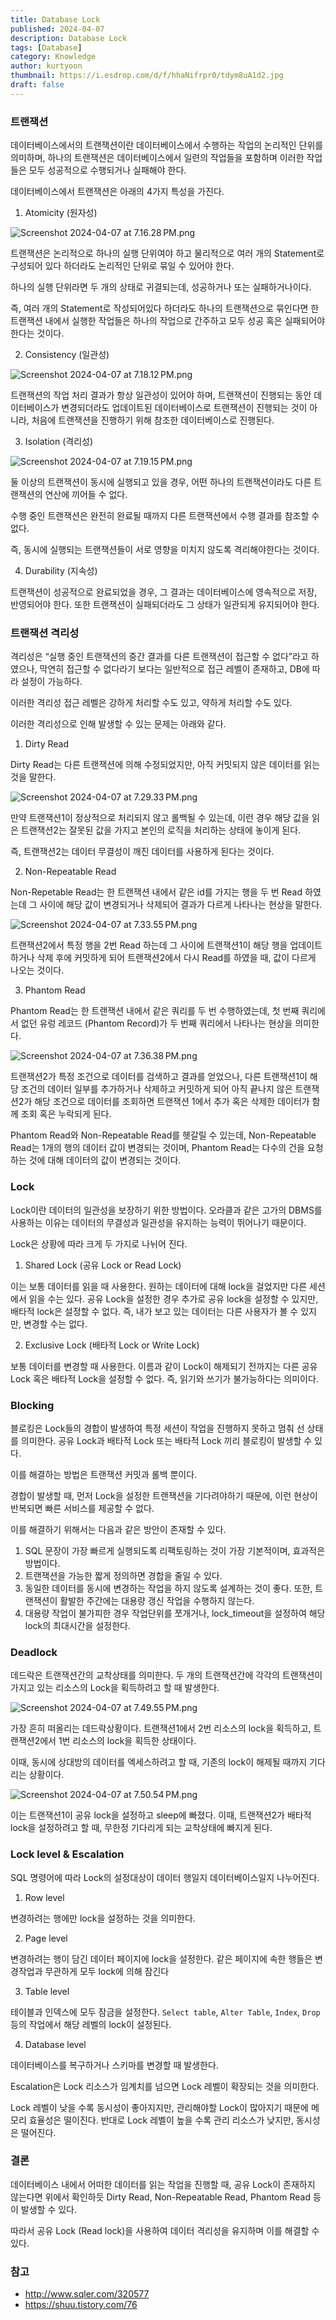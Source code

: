 ```yaml
---
title: Database Lock
published: 2024-04-07
description: Database Lock
tags: [Database]
category: Knowledge
author: kurtyoon
thumbnail: https://i.esdrop.com/d/f/hhaNifrpr0/tdym8uA1d2.jpg
draft: false
---
```


### 트랜잭션

데이터베이스에서의 트랜잭션이란 데이터베이스에서 수행하는 작업의 논리적인 단위를 의미하며, 하나의 트랜잭션은 데이터베이스에서 일련의 작업들을 포함하며 이러한 작업들은 모두 성공적으로 수행되거나 실패해야 한다.

데이터베이스에서 트랜잭션은 아래의 4가지 특성을 가진다.

1. Atomicity (원자성)

![Screenshot 2024-04-07 at 7.16.28 PM.png](https://i.esdrop.com/d/f/hhaNifrpr0/JEG6tvRMk7.png)

트랜잭션은 논리적으로 하나의 실행 단위여야 하고 물리적으로 여러 개의 Statement로 구성되어 있다 하더라도 논리적인 단위로 묶일 수 있어야 한다.

하나의 실행 단위라면 두 개의 상태로 귀결되는데, 성공하거나 또는 실패하거나이다.

즉, 여러 개의 Statement로 작성되어있다 하더라도 하나의 트랜잭션으로 묶인다면 한 트랜잭션 내에서 실행한 작업들은 하나의 작업으로 간주하고 모두 성공 혹은 실패되어야 한다는 것이다.

2. Consistency (일관성)

![Screenshot 2024-04-07 at 7.18.12 PM.png](https://i.esdrop.com/d/f/hhaNifrpr0/P3TJ8YL6Xw.png)

트랜잭션의 작업 처리 결과가 항상 일관성이 있어야 하며, 트랜잭션이 진행되는 동안 데이터베이스가 변경되더라도 업데이트된 데이터베이스로 트랜잭션이 진행되는 것이 아니라, 처음에 트랜잭션을 진행하기 위해 참조한 데이터베이스로 진행된다.

3. Isolation (격리성)

![Screenshot 2024-04-07 at 7.19.15 PM.png](https://i.esdrop.com/d/f/hhaNifrpr0/9W2gEbxhQM.png)

둘 이상의 트랜잭션이 동시에 실행되고 있을 경우, 어떤 하나의 트랜잭션이라도 다른 트랜잭션의 연산에 끼어들 수 없다.

수행 중인 트랜잭션은 완전히 완료될 때까지 다른 트랜잭션에서 수행 결과를 참조할 수 없다.

즉, 동시에 실행되는 트랜잭션들이 서로 영향을 미치지 않도록 격리해야한다는 것이다.

4. Durability (지속성)

트랜잭션이 성공적으로 완료되었을 경우, 그 결과는 데이터베이스에 영속적으로 저장, 반영되어야 한다. 또한 트랜잭션이 실패되더라도 그 상태가 일관되게 유지되어야 한다.

### 트랜잭션 격리성

격리성은 “실행 중인 트랜잭션의 중간 결과를 다른 트랜잭션이 접근할 수 없다”라고 하였으나, 막연히 접근할 수 없다라기 보다는 일반적으로 접근 레벨이 존재하고, DB에 따라 설정이 가능하다.

이러한 격리성 접근 레벨은 강하게 처리할 수도 있고, 약하게 처리할 수도 있다.

이러한 격리성으로 인해 발생할 수 있는 문제는 아래와 같다.

1. Dirty Read

Dirty Read는 다른 트랜잭션에 의해 수정되었지만, 아직 커밋되지 않은 데이터를 읽는 것을 말한다.

![Screenshot 2024-04-07 at 7.29.33 PM.png](https://i.esdrop.com/d/f/hhaNifrpr0/jBbPI0v4zX.png)

만약 트랜잭션1이 정상적으로 처리되지 않고 롤백될 수 있는데, 이런 경우 해당 값을 읽은 트랜잭션2는 잘못된 값을 가지고 본인의 로직을 처리하는 상태에 놓이게 된다.

즉, 트랜잭션2는 데이터 무결성이 깨진 데이터를 사용하게 된다는 것이다.

2. Non-Repeatable Read

Non-Repetable Read는 한 트랜잭션 내에서 같은 id를 가지는 행을 두 번 Read 하였는데 그 사이에 해당 값이 변경되거나 삭제되어 결과가 다르게 나타나는 현상을 말한다.

![Screenshot 2024-04-07 at 7.33.55 PM.png](https://i.esdrop.com/d/f/hhaNifrpr0/xvi3jmqCvn.png)

트랜잭션2에서 특정 행을 2번 Read 하는데 그 사이에 트랜잭션1이 해당 행을 업데이트 하거나 삭제 후에 커밋하게 되어 트랜잭션2에서 다시 Read를 하였을 때, 값이 다르게 나오는 것이다.

3. Phantom Read

Phantom Read는 한 트랜잭션 내에서 같은 쿼리를 두 번 수행하였는데, 첫 번째 쿼리에서 없던 유렁 레코드 (Phantom Record)가 두 번째 쿼리에서 나타나는 현상을 의미한다.

![Screenshot 2024-04-07 at 7.36.38 PM.png](https://i.esdrop.com/d/f/hhaNifrpr0/EUM8Wq7U9E.png)

트랜잭션2가 특정 조건으로 데이터를 검색하고 결과를 얻었으나, 다른 트랜잭션1이 해당 조건의 데이터 일부를 추가하거나 삭제하고 커밋하게 되어 아직 끝나지 않은 트랜잭션2가 해당 조건으로 데이터를 조회하면 트랜잭션 1에서 추가 혹은 삭제한 데이터가 함께 조회 혹은 누락되게 된다.

Phantom Read와 Non-Repeatable Read를 헷갈릴 수 있는데, Non-Repeatable Read는 1개의 행의 데이터 값이 변경되는 것이며, Phantom Read는 다수의 건을 요청하는 것에 대해 데이터의 값이 변경되는 것이다.

### Lock

Lock이란 데이터의 일관성을 보장하기 위한 방법이다. 오라클과 같은 고가의 DBMS를 사용하는 이유는 데이터의 무결성과 일관성을 유지하는 능력이 뛰어나기 때문이다.

Lock은 상황에 따라 크게 두 가지로 나뉘어 진다.

1. Shared Lock (공유 Lock or Read Lock)

이는 보통 데이터를 읽을 때 사용한다. 원하는 데이터에 대해 lock을 걸었지만 다른 세션에서 읽을 수는 있다. 공유 Lock을 설정한 경우 추가로 공유 lock을 설정할 수 있지만, 배타적 lock은 설정할 수 없다. 즉, 내가 보고 있는 데이터는 다른 사용자가 볼 수 있지만, 변경할 수는 없다.

2. Exclusive Lock (배타적 Lock or Write Lock)

보통 데이터를 변경할 때 사용한다. 이름과 같이 Lock이 해제되기 전까지는 다른 공유 Lock 혹은 배타적 Lock을 설정할 수 없다. 즉, 읽기와 쓰기가 불가능하다는 의미이다.

### Blocking

블로킹은 Lock들의 경합이 발생하여 특정 세션이 작업을 진행하지 못하고 멈춰 선 상태를 의미한다. 공유 Lock과 배타적 Lock 또는 배타적 Lock 끼리 블로킹이 발생할 수 있다.

이를 해결하는 방법은 트랜잭션 커밋과 롤백 뿐이다.

경합이 발생할 때, 먼저 Lock을 설정한 트랜잭션을 기다려야하기 때문에, 이런 현상이 반복되면 빠른 서비스를 제공할 수 없다.

이를 해결하기 위해서는 다음과 같은 방안이 존재할 수 있다.

1. SQL 문장이 가장 빠르게 실행되도록 리팩토링하는 것이 가장 기본적이며, 효과적은 방법이다.
2. 트랜잭션을 가능한 짧게 정의하면 경합을 줄일 수 있다.
3. 동일한 데이터를 동시에 변경하는 작업을 하지 않도록 설계하는 것이 좋다. 또한, 트랜잭션이 활발한 주간에는 대용량 갱신 작업을 수행하지 않는다.
4. 대용량 작업이 불가피한 경우 작업단위를 쪼개거나, lock_timeout을 설정하여 해당 lock의 최대시간을 설정한다.

### Deadlock

데드락은 트랜잭션간의 교착상태를 의미한다. 두 개의 트랜잭션간에 각각의 트랜잭션이 가지고 있는 리소스의 Lock을 획득하려고 할 때 발생한다.

![Screenshot 2024-04-07 at 7.49.55 PM.png](https://i.esdrop.com/d/f/hhaNifrpr0/VJqAPTasap.png)

가장 흔히 떠올리는 데드락상황이다. 트랜잭션1에서 2번 리소스의 lock을 획득하고, 트랜잭션2에서 1번 리소스의 lock을 획득한 상태이다.

이때, 동시에 상대방의 데이터를 엑세스하려고 할 때, 기존의 lock이 해제될 때까지 기다리는 상황이다.

![Screenshot 2024-04-07 at 7.50.54 PM.png](https://i.esdrop.com/d/f/hhaNifrpr0/ssKhyCAGI5.png)

이는 트랜잭션1이 공유 lock을 설정하고 sleep에 빠졌다. 이때, 트랜잭션2가 배타적 lock을 설정하려고 할 때, 무한정 기다리게 되는 교착상태에 빠지게 된다.

### Lock level & Escalation

SQL 명령어에 따라 Lock의 설정대상이 데이터 행일지 데이터베이스일지 나누어진다.

1. Row level

변경하려는 행에만 lock을 설정하는 것을 의미한다.

2. Page level

변경하려는 행이 담긴 데이터 페이지에 lock을 설정한다. 같은 페이지에 속한 행들은 변경작업과 무관하게 모두 lock에 의해 잠긴다

3. Table level

테이블과 인덱스에 모두 잠금을 설정한다. `Select table`, `Alter Table`, `Index`, `Drop` 등의 작업에서 해당 레벨의 lock이 설정된다.

4. Database level

데이터베이스를 복구하거나 스키마를 변경할 때 발생한다.

Escalation은 Lock 리소스가 임계치를 넘으면 Lock 레벨이 확장되는 것을 의미한다.

Lock 레벨이 낮을 수록 동시성이 좋아지지만, 관리해야할 Lock이 많아지기 때문에 메모리 효율성은 떨이진다. 반대로 Lock 레벨이 높을 수록 관리 리소스가 낮지만, 동시성은 떨어진다.

### 결론

데이터베이스 내에서 어떠한 데이터를 읽는 작업을 진행할 때, 공유 Lock이 존재하지 않는다면 위에서 확인하듯 Dirty Read, Non-Repeatable Read, Phantom Read 등이 발생할 수 있다.

따라서 공유 Lock (Read lock)을 사용하여 데이터 격리성을 유지하며 이를 해결할 수 있다.

### 참고

- http://www.sqler.com/320577
- https://shuu.tistory.com/76
